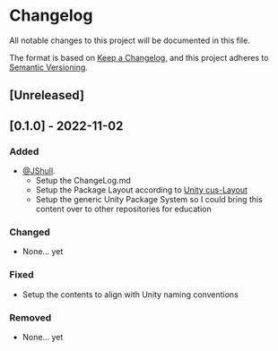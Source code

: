 # Changelog

All notable changes to this project will be documented in this file.

The format is based on [Keep a Changelog](https://keepachangelog.com/en/1.0.0/),
and this project adheres to [Semantic Versioning](https://semver.org/spec/v2.0.0.html).

## [Unreleased]

## [0.1.0] - 2022-11-02

### Added

- [@JShull](https://github.com/jshull).
  - Setup the ChangeLog.md
  - Setup the Package Layout according to [Unity cus-Layout](https://docs.unity3d.com/Manual/cus-layout.html)
  - Setup the generic Unity Package System so I could bring this content over to other repositories for education

### Changed

- None... yet

### Fixed

- Setup the contents to align with Unity naming conventions

### Removed

- None... yet

